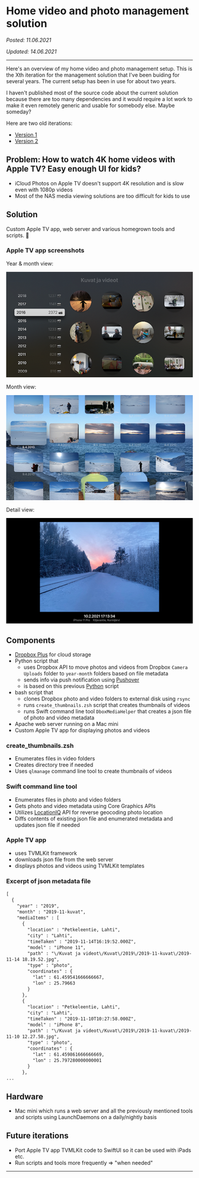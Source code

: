 # Home video and photo management solution

_Posted: 11.06.2021_

_Updated: 14.06.2021_

---

Here's an overview of my home video and photo management setup. This is the Xth iteration for the management solution that I've been buiding for several years. The current setup has been in use for about two years. 

I haven't published most of the source code about the current solution because there are too many dependencies and it would require a lot work to make it even remotely generic and usable for somebody else. Maybe someday?

Here are two old iterations:

- [Version 1](../archive/md/photo_management_v1.md)
- [Version 2](../archive/md/photo_management.md)

## Problem: How to watch 4K home videos with Apple TV? Easy enough UI for kids?

- iCloud Photos on Apple TV doesn't support 4K resolution and is slow even with 1080p videos
- Most of the NAS media viewing solutions are too difficult for kids to use

## Solution

Custom Apple TV app, web server and various homegrown tools and scripts. 🍌

### Apple TV app screenshots

Year & month view:

![Year view](../pics/appletv_year.png)

Month view:

![Month view](../pics/appletv_month.png)

Detail view:

![Detail view](../pics/appletv_detail.png)

## Components

- [Dropbox Plus](https://www.dropbox.com/plus) for cloud storage
- Python script that 
    - uses Dropbox API to move photos and videos from Dropbox `Camera Uploads` folder to `year-month` folders based on file metadata
    - sends info via push notification using [Pushover](https://pushover.net)
    - is based on this previous [Python](https://github.com/jlehikoinen/db-mover/blob/master/db_mover.py) script
- bash script that 
    - clones Dropbox photo and video folders to external disk using `rsync`
    - runs `create_thumbnails.zsh` script that creates thumbnails of videos
    - runs Swift command line tool `DboxMediaHelper` that creates a json file of photo and video metadata
- Apache web server running on a Mac mini
- Custom Apple TV app for displaying photos and videos

### create_thumbnails.zsh

- Enumerates files in video folders
- Creates directory tree if needed
- Uses `qlmanage` command line tool to create thumbnails of videos

### Swift command line tool

- Enumerates files in photo and video folders
- Gets photo and video metadata using Core Graphics APIs
- Utilizes [LocationIQ](https://locationiq.com) API for reverse geocoding photo location
- Diffs contents of existing json file and enumerated metadata and updates json file if needed

### Apple TV app

- uses TVMLKit framework
- downloads json file from the web server
- displays photos and videos using TVMLKit templates

### Excerpt of json metadata file

```
[
  {
    "year" : "2019",
    "month" : "2019-11-kuvat",
    "mediaItems" : [
      {
        "location" : "Petkeleentie, Lahti",
        "city" : "Lahti",
        "timeTaken" : "2019-11-14T16:19:52.000Z",
        "model" : "iPhone 11",
        "path" : "\/Kuvat ja videot\/Kuvat\/2019\/2019-11-kuvat\/2019-11-14 18.19.52.jpg",
        "type" : "photo",
        "coordinates" : {
          "lat" : 61.459541666666667,
          "lon" : 25.79663
        }
      },
      {
        "location" : "Petkeleentie, Lahti",
        "city" : "Lahti",
        "timeTaken" : "2019-11-10T10:27:58.000Z",
        "model" : "iPhone 8",
        "path" : "\/Kuvat ja videot\/Kuvat\/2019\/2019-11-kuvat\/2019-11-10 12.27.58.jpg",
        "type" : "photo",
        "coordinates" : {
          "lat" : 61.459861666666669,
          "lon" : 25.797280000000001
        }
      },
...
```

## Hardware

- Mac mini which runs a web server and all the previously mentioned tools and scripts using LaunchDaemons on a daily/nightly basis

## Future iterations

- Port Apple TV app TVMLKit code to SwiftUI so it can be used with iPads etc.
- Run scripts and tools more frequently => "when needed"

---
